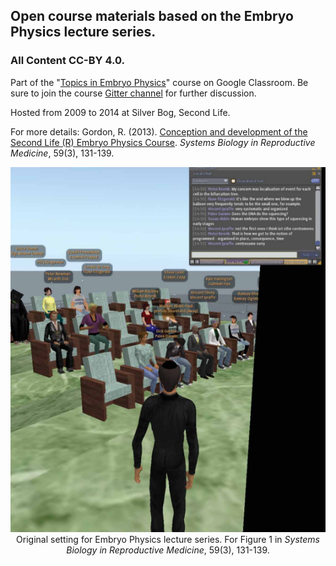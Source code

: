 ## Open course materials based on the Embryo Physics lecture series.

### All Content CC-BY 4.0.
Part of the "[Topics in Embryo Physics](https://classroom.google.com/u/1/c/NTg0NjE0Mzc0Mjha)" course on Google Classroom. Be sure to join the course [Gitter channel](https://gitter.im/OrthogonalLabEd/community) for further discussion.  

Hosted from 2009 to 2014 at Silver Bog, Second Life.

For more details: Gordon, R. (2013). [Conception and development of the Second Life (R) Embryo Physics Course](https://www.researchgate.net/publication/236183472_Conception_and_development_of_the_Second_LifeR_Embryo_Physics_Course). _Systems Biology in Reproductive Medicine_, 59(3), 131-139.

<p align="center">
  <img src="https://github.com/Orthogonal-Research-Lab/Education-and-Participation/blob/master/Embryo%20Physics/Media/original-setting.png"><BR>
  Original setting for Embryo Physics lecture series. For Figure 1 in <i>Systems Biology in Reproductive Medicine</i>, 59(3), 131-139.
</p>
